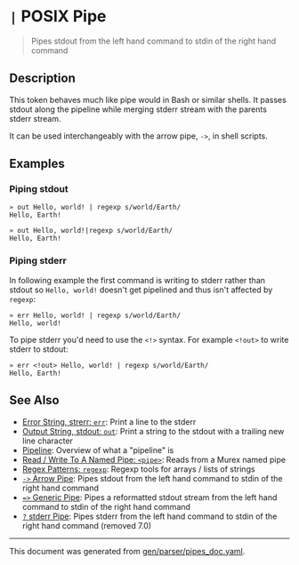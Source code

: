 # `|` POSIX Pipe

> Pipes stdout from the left hand command to stdin of the right hand command

## Description

This token behaves much like pipe would in Bash or similar shells. It passes
stdout along the pipeline while merging stderr stream with the parents stderr
stream.

It can be used interchangeably with the arrow pipe, `->`, in shell scripts.



## Examples

### Piping stdout

```
» out Hello, world! | regexp s/world/Earth/
Hello, Earth!

» out Hello, world!|regexp s/world/Earth/
Hello, Earth!
```

### Piping stderr

In following example the first command is writing to stderr rather than stdout
so `Hello, world!` doesn't get pipelined and thus isn't affected by `regexp`:

```
» err Hello, world! | regexp s/world/Earth/
Hello, world!
```

To pipe stderr you'd need to use the `<!>` syntax. For example `<!out>` to
write stderr to stdout:

```
» err <!out> Hello, world! | regexp s/world/Earth/
Hello, Earth!
```

## See Also

* [Error String, strerr: `err`](../commands/err.md):
  Print a line to the stderr
* [Output String, stdout: `out`](../commands/out.md):
  Print a string to the stdout with a trailing new line character
* [Pipeline](../user-guide/pipeline.md):
  Overview of what a "pipeline" is
* [Read / Write To A Named Pipe: `<pipe>`](../parser/namedpipe.md):
  Reads from a Murex named pipe
* [Regex Patterns: `regexp`](../commands/regexp.md):
  Regexp tools for arrays / lists of strings
* [`->` Arrow Pipe](../parser/pipe-arrow.md):
  Pipes stdout from the left hand command to stdin of the right hand command
* [`=>` Generic Pipe](../parser/pipe-generic.md):
  Pipes a reformatted stdout stream from the left hand command to stdin of the right hand command
* [`?` stderr Pipe](../deprecated/pipe-err.md):
  Pipes stderr from the left hand command to stdin of the right hand command (removed 7.0)

<hr/>

This document was generated from [gen/parser/pipes_doc.yaml](https://github.com/lmorg/murex/blob/master/gen/parser/pipes_doc.yaml).